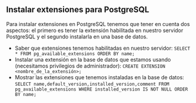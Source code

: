 ## Instalar extensiones para PostgreSQL

Para instalar extensiones en PostgreSQL tenemos que tener en cuenta dos aspectos: el primero es tener la extensión habilitada en nuestro servidor PostgreSQL y el segundo instalarla en una base de datos.

- Saber que extensiones tenemos habilitadas en nuestro servidor: `SELECT * FROM pg_available_extensions ORDER BY name;`
- Instalar una extensión en la base de datos que estamos usando (necesitamos privilegios de administrador): `CREATE EXTENSION <nombre_de_la_extensión>;`
- Mostrar las extensiones que tenemos instaladas en la base de datos: `SELECT name,default_version,installed_version,comment FROM pg_available_extensions WHERE installed_version IS NOT NULL ORDER BY name;`